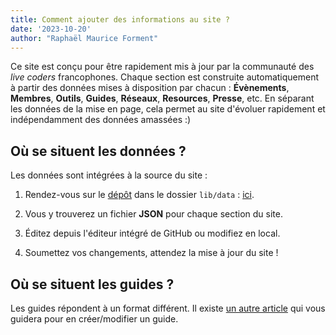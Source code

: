 ```yaml
---
title: Comment ajouter des informations au site ?
date: '2023-10-20'
author: "Raphaël Maurice Forment"
---
```


Ce site est conçu pour être rapidement mis à jour par la communauté des _live coders_ francophones. Chaque section est construite automatiquement à partir des données mises à disposition par chacun : **Évènements**, **Membres**, **Outils**, **Guides**, **Réseaux**, **Resources**, **Presse**, etc. En séparant les données de la mise en page, cela permet au site d'évoluer rapidement et indépendamment des données amassées :)

## Où se situent les données ?

Les données sont intégrées à la source du site :

<div class="pl-8 mt-4">

1) Rendez-vous sur le [dépôt](https://github) dans le dossier `lib/data` : [ici](https://github.com/Bubobubobubobubo/livecodingfr/tree/main/src/lib/data).

2) Vous y trouverez un fichier **JSON** pour chaque section du site.

3) Éditez depuis l'éditeur intégré de GitHub ou modifiez en local.

4) Soumettez vos changements, attendez la mise à jour du site !
</div>

## Où se situent les guides ?

Les guides répondent à un format différent. Il existe [un autre article](/guides/proposer_guide) qui vous guidera pour en créer/modifier un guide. 

